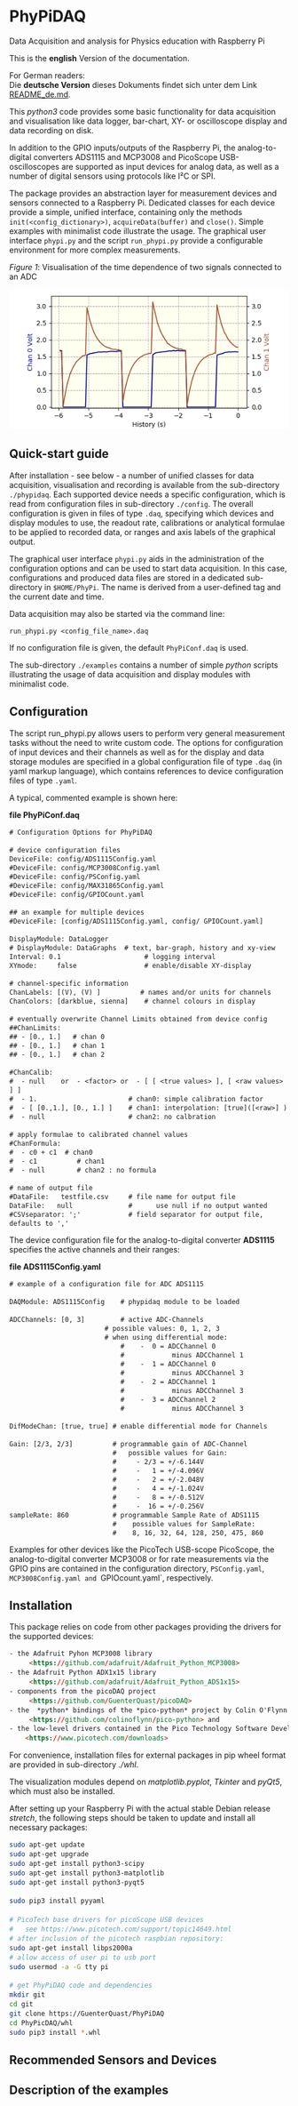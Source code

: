 # PhyPiDAQ

Data Acquisition and analysis for Physics education with Raspberry Pi

This is the **english** Version of the documentation.

For German readers:  
Die **deutsche Version** dieses Dokuments findet sich unter dem Link [README_de.md](README_de.md).


This *python3*  code provides some basic functionality for data acquisition and visualisation like data logger, bar-chart, XY- or oscilloscope display and data recording on disk.  

In addition to the GPIO inputs/outputs of the Raspberry Pi, the analog-to-digital converters ADS1115 and MCP3008 and PicoScope USB-oscilloscopes are supported as input devices for analog data, as well as a number of digital sensors using protocols like I²C or SPI.

The package provides an abstraction layer for measurement devices and sensors connected to a Raspberry Pi.  Dedicated classes for each device provide a simple, unified interface, containing only the methods `init(<config_dictionary>)`, `acquireData(buffer)` and `close()`. Simple examples with minimalist code illustrate the usage. The graphical user interface `phypi.py` and the script `run_phypi.py` provide a configurable environment for more complex measurements.

 *Figure 1*:  Visualisation of  the time  dependence of two signals connected to an ADC

![Figure 1](doc/Kondensator.png)



## Quick-start guide

After installation - see below - a number of unified classes for data acquisition, visualisation and recording is available from the sub-directory `./phypidaq`.
Each supported device needs a specific configuration, which is read from configuration files in sub-directory `./config`. The overall configuration is given in files of type `.daq`, specifying which devices and display modules to use, the readout rate, calibrations or analytical formulae to be applied to recorded data, or ranges and axis labels of the graphical output. 

The graphical user interface `phypi.py` aids in the administration of the configuration options and can be used to start data acquisition. In this case, configurations and produced data files are stored in a dedicated sub-directory in `$HOME/PhyPi`. The name is derived from a user-defined tag and the current date and time.

Data acquisition may also be started via the command line:

    run_phypi.py <config_file_name>.daq

If no configuration file is given, the default `PhyPiConf.daq` is used.

The sub-directory `./examples` contains a number of simple *python* scripts illustrating the usage of data acquisition and display modules with minimalist code.

## Configuration

The script run_phypi.py allows users to perform very general measurement tasks without the need to write custom code. The options for configuration of input devices and their channels as well as for the display and data storage modules are specified in a global configuration file of type `.daq` (in yaml markup
language), which contains references to device configuration files of type `.yaml`.

A typical, commented example is shown here:

**file PhyPiConf.daq**

    # Configuration Options for PhyPiDAQ
    
    # device configuration files
    DeviceFile: config/ADS1115Config.yaml
    #DeviceFile: config/MCP3008Config.yaml
    #DeviceFile: config/PSConfig.yaml
    #DeviceFile: config/MAX31865Config.yaml
    #DeviceFile: config/GPIOCount.yaml
    
    ## an example for multiple devices
    #DeviceFile: [config/ADS1115Config.yaml, config/ GPIOCount.yaml]
    
    DisplayModule: DataLogger
    # DisplayModule: DataGraphs  # text, bar-graph, history and xy-view
    Interval: 0.1                     # logging interval
    XYmode:     false                 # enable/disable XY-display
    
    # channel-specific information
    ChanLabels: [(V), (V) ]          # names and/or units for channels 
    ChanColors: [darkblue, sienna]    # channel colours in display
    
    # eventually overwrite Channel Limits obtained from device config 
    ##ChanLimits: 
    ## - [0., 1.]   # chan 0
    ## - [0., 1.]   # chan 1
    ## - [0., 1.]   # chan 2
    
    #ChanCalib:
    #  - null    or  - <factor> or  - [ [ <true values> ], [ <raw values> ] ] 
    #  - 1.                       # chan0: simple calibration factor
    #  - [ [0.,1.], [0., 1.] ]    # chan1: interpolation: [true]([<raw>] )
    #  - null                     # chan2: no calbration
    
    # apply formulae to calibrated channel values
    #ChanFormula:
    #  - c0 + c1  # chan0
    #  - c1          # chan1
    #  - null        # chan2 : no formula

    # name of output file
    #DataFile:   testfile.csv     # file name for output file 
    DataFile:   null              #      use null if no output wanted
    #CSVseparator: ';'            # field separator for output file, defaults to ','
    

The device configuration file for the analog-to-digital converter **ADS1115**
specifies the active channels and their ranges:

**file ADS1115Config.yaml**

    # example of a configuration file for ADC ADS1115
    
    DAQModule: ADS1115Config    # phypidaq module to be loaded
    
    ADCChannels: [0, 3]         # active ADC-Channels
                            # possible values: 0, 1, 2, 3
                            # when using differential mode:
                                #    -  0 = ADCChannel 0 
                                #            minus ADCChannel 1
                                #    -  1 = ADCChannel 0 
                                #            minus ADCChannel 3
                                #    -  2 = ADCChannel 1 
                                #            minus ADCChannel 3
                                #    -  3 = ADCChannel 2 
                                #            minus ADCChannel 3
    
    DifModeChan: [true, true] # enable differential mode for Channels
    
    Gain: [2/3, 2/3]          # programmable gain of ADC-Channel
                              #   possible values for Gain:
                              #     - 2/3 = +/-6.144V
                              #     -   1 = +/-4.096V
                              #     -   2 = +/-2.048V
                              #     -   4 = +/-1.024V
                              #     -   8 = +/-0.512V
                              #     -  16 = +/-0.256V
    sampleRate: 860           # programmable Sample Rate of ADS1115
                              #    possible values for SampleRate: 
                              #    8, 16, 32, 64, 128, 250, 475, 860

Examples for other devices like the PicoTech USB-scope PicoScope, the analog-to-digital converter MCP3008 or for rate measurements via the GPIO pins are contained in the configuration directory, `PSConfig.yaml`, `MCP3008Config.yaml and `GPIOcount.yaml`, respectively.

## Installation

This package relies on code from other packages providing the drivers for the supported devices:

```html
- the Adafruit Pyhon MCP3008 library
     <https://github.com/adafruit/Adafruit_Python_MCP3008>
- the Adafruit Python ADX1x15 library
     <https://github.com/adafruit/Adafruit_Python_ADS1x15>
- components from the picoDAQ project  
     <https://github.com/GuenterQuast/picoDAQ>
- the  *python* bindings of the *pico-python* project by Colin O'Flynn  
     <https://github.com/colinoflynn/pico-python> and
- the low-level drivers contained in the Pico Technology Software Development Kit 
    <https://www.picotech.com/downloads>
```

For convenience, installation files for external packages in pip wheel format are provided in sub-directory *./whl*.

The visualization modules depend on *matplotlib.pyplot*, *Tkinter* and *pyQt5*, which must also be installed.

After setting up your Raspberry Pi with the actual stable Debian release *stretch*, the following steps should be taken to update and install all necessary packages:

```bash
sudo apt-get update
sudo apt-get upgrade
sudo apt-get install python3-scipy
sudo apt-get install python3-matplotlib
sudo apt-get install python3-pyqt5

sudo pip3 install pyyaml

# PicoTech base drivers for picoScope USB devices
#   see https://www.picotech.com/support/topic14649.html
# after inclusion of the picotech raspbian repository:  
sudo apt-get install libps2000a
# allow access of user pi to usb port
sudo usermod -a -G tty pi

# get PhyPiDAQ code and dependencies
mkdir git
cd git
git clone https://GuenterQuast/PhyPiDAQ
cd PhyPicDAQ/whl
sudo pip3 install *.whl
```
## Recommended Sensors and Devices

## Description of the examples
